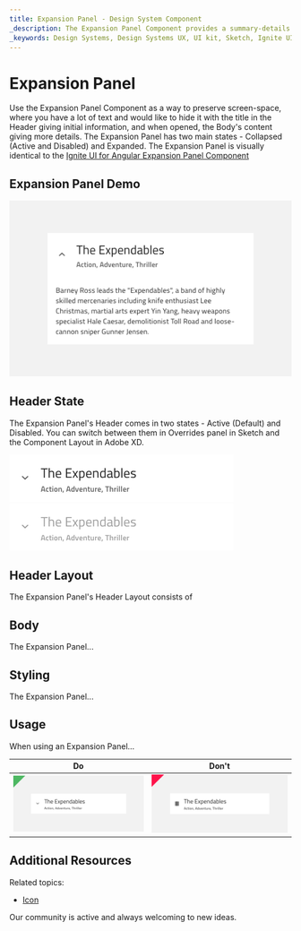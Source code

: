 ```yaml
---
title: Expansion Panel - Design System Component
_description: The Expansion Panel Component provides a summary-details view with built-in functionality to show and hide the details. 
_keywords: Design Systems, Design Systems UX, UI kit, Sketch, Ignite UI for Angular, Sketch to Angular, Sketch to Angular, Angular, Angular Design System, Export code from Sketch, Design Kits for Angular, Sketch HTML, Sketch to HTML, Sketch UI kits
---
```


# Expansion Panel

Use the Expansion Panel Component as a way to preserve screen-space, where you have a lot of text and would like to hide it with the title in the Header giving initial information, and when opened, the Body's content giving more details. The Expansion Panel has two main states - Collapsed (Active and Disabled) and Expanded.
The Expansion Panel is visually identical to the [Ignite UI for Angular Expansion Panel Component](https://www.infragistics.com/products/ignite-ui-angular/angular/components/expansion-panel.html)

## Expansion Panel Demo

<img class="responsive-img" src="../images/expansion_panel_demo.png" srcset="../images/expansion_panel_demo@2x.png 2x" />

## Header State

The Expansion Panel's Header comes in two states - Active (Default) and Disabled. You can switch between them in Overrides panel in Sketch and the Component Layout in Adobe XD.

<img class="responsive-img" src="../images/expansion_panel_active.png" srcset="../images/expansion_panel_active@2x.png 2x" />
<img class="responsive-img" src="../images/expansion_panel_disabled.png" srcset="../images/expansion_panel_disabled@2x.png 2x" />

## Header Layout

The Expansion Panel's Header Layout consists of 

## Body

The Expansion Panel...

## Styling

The Expansion Panel...

## Usage

When using an Expansion Panel...

| Do                                                                             | Don't                                                                              |
| ------------------------------------------------------------------------------ | ---------------------------------------------------------------------------------- |
| <img class="responsive-img" src="../images/expansion_panel_do1.png" srcset="../images/expansion_panel_do1@2x.png 2x" /> | <img class="responsive-img" src="../images/expansion_panel_dont1.png" srcset="../images/expansion_panel_dont1@2x.png 2x" /> |

## Additional Resources

Related topics:

- [Icon](icon.md)
  <div class="divider--half"></div>

Our community is active and always welcoming to new ideas.

